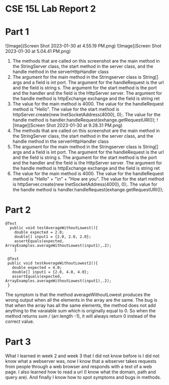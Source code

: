 # CSE 15L Lab Report 2
# Part 1
![Image](Screen Shot 2023-01-30 at 4.55.19 PM.png) ![Image](Screen Shot 2023-01-30 at 5.04.41 PM.png)
1. The methods that are called on this screenshot are the main method in the StringServer class, the start method in the server class, and the handle method in the serverHttpHandler class 
2. The argument for the main method in the Stringserver class is String[] args and a field is int port. The argument for the handleRequest is the url and the field is string s. The argument for the start method is the port and the handler and the field is the HttpServer server. The argument for the handle method is httpExchange exchange and the field is string ret
3. The value for the main method is 4000. The value for the handleRequest method is "Hello". The value for the start method is httpServer.create(new InetSocketAddress(4000), 0);. The value for the handle method is handler.handleRequest(exhange.getRequestURI());
![Image](Screen Shot 2023-01-30 at 9.28.31 PM.png)
1. The methods that are called on this screenshot are the main method in the StringServer class, the start method in the server class, and the handle method in the serverHttpHandler class 
2. The argument for the main method in the Stringserver class is String[] args and a field is int port. The argument for the handleRequest is the url and the field is string s. The argument for the start method is the port and the handler and the field is the HttpServer server. The argument for the handle method is httpExchange exchange and the field is string ret
3. The value for the main method is 4000. The value for the handleRequest method is "Hello" + "\n" + "How are you". The value for the start method is httpServer.create(new InetSocketAddress(4000), 0);. The value for the handle method is handler.handleRequest(exhange.getRequestURI());
# Part 2
``` 
@Test
  public void testAverageWithoutLowest(){
    double expected = 2.0;
    double[] input1 = {2.0, 2.0, 2.0};
    assertEquals(expected, ArrayExamples.averageWithoutLowest(input1),.2);
    }
 ```
 ``` 
  @Test
  public void testAverageWithoutLowest2(){
    double expected = 4.0;
    double[] input1 = {2.0, 4.0, 4.0};
    assertEquals(expected, ArrayExamples.averageWithoutLowest(input1),.2); 
  }
   ``` 
The symptom is that the method averageWithoutLowest produces the wrong output when all the elements in the array are the same. The bug is that when the array has all the same elements, the method does not add anything to the varaiable sum which is originally equal to 0. So when the method returns sum / (arr.length -1), it will always return 0 instead of the correct value.
# Part 3
What I learned in week 2 and week 3 that I did not know before is I did not know what a webserver was, now I know that a wbserver takes requests from people through a web browser and responds with a text of a web page. I also learned how to read a url (I know what the domain, path and query are). And finally I know how to spot symptoms and bugs in methods.

    




